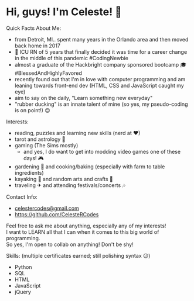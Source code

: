 # Hi, guys! I'm Celeste! 🌠  

Quick Facts About Me:
* from Detroit, MI.. spent many years in the Orlando area and then moved back home in 2017
* 💊 ICU RN of 5 years that finally decided it was time for a career change in the middle of this pandemic #CodingNewbie
* almost a graduate of the Hackbright company sponsored bootcamp 🎓 #BlessedAndHighlyFavored
* recently found out that I'm in love with computer programming and am leaning towards front-end dev (HTML, CSS and JavaScript caught my eye)
* aim to say on the daily, "Learn something new everyday" 
* "rubber ducking" is an innate talent of mine (so yes, my pseudo-coding is on point!) 😉 

Interests:
* reading, puzzles and learning new skills (nerd at ❤)
* tarot and astrology 🌙
* gaming (The Sims mostly) 
    * and yes, I do want to get into modding video games one of these days! 🎮
* gardening 🌿 and cooking/baking (especially with farm to table ingredients)
* kayaking 🌊 and random arts and crafts 🎨
* traveling ✈ and attending festivals/concerts 🎶

Contact Info:
* celestercodes@gmail.com
* https://github.com/CelesteRCodes

Feel free to ask me about anything, especially any of my interests! <br>
I want to LEARN all that I can when it comes to this big world of programming. <br>
So yes, I'm open to collab on anything! Don't be shy!

Skills: 
(multiple certificates earned; still polishing syntax 😉)
* Python 
* SQL
* HTML
* JavaScript
* jQuery
